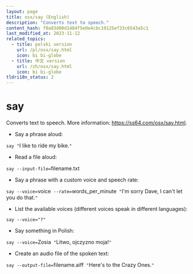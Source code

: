 ```yaml
---
layout: page
title: osx/say (English)
description: "Converts text to speech."
content_hash: f0a83d00d1484f5e0e4cbc19125ef33c6543a5c1
last_modified_at: 2023-11-12
related_topics:
  - title: polski version
    url: /pl/osx/say.html
    icon: bi bi-globe
  - title: 中文 version
    url: /zh/osx/say.html
    icon: bi bi-globe
tldri18n_status: 2
---
```

# say

Converts text to speech.
More information: <https://ss64.com/osx/say.html>.

- Say a phrase aloud:

`say "`<span class="tldr-var badge badge-pill bg-dark-lm bg-white-dm text-white-lm text-dark-dm font-weight-bold">I like to ride my bike.</span>`"`

- Read a file aloud:

`say --input-file=`<span class="tldr-var badge badge-pill bg-dark-lm bg-white-dm text-white-lm text-dark-dm font-weight-bold">filename.txt</span>

- Say a phrase with a custom voice and speech rate:

`say --voice=`<span class="tldr-var badge badge-pill bg-dark-lm bg-white-dm text-white-lm text-dark-dm font-weight-bold">voice</span>` --rate=`<span class="tldr-var badge badge-pill bg-dark-lm bg-white-dm text-white-lm text-dark-dm font-weight-bold">words_per_minute</span>` "`<span class="tldr-var badge badge-pill bg-dark-lm bg-white-dm text-white-lm text-dark-dm font-weight-bold">I'm sorry Dave, I can't let you do that.</span>`"`

- List the available voices (different voices speak in different languages):

`say --voice="?"`

- Say something in Polish:

`say --voice=`<span class="tldr-var badge badge-pill bg-dark-lm bg-white-dm text-white-lm text-dark-dm font-weight-bold">Zosia</span>` "`<span class="tldr-var badge badge-pill bg-dark-lm bg-white-dm text-white-lm text-dark-dm font-weight-bold">Litwo, ojczyzno moja!</span>`"`

- Create an audio file of the spoken text:

`say --output-file=`<span class="tldr-var badge badge-pill bg-dark-lm bg-white-dm text-white-lm text-dark-dm font-weight-bold">filename.aiff</span>` "`<span class="tldr-var badge badge-pill bg-dark-lm bg-white-dm text-white-lm text-dark-dm font-weight-bold">Here's to the Crazy Ones.</span>`"`
